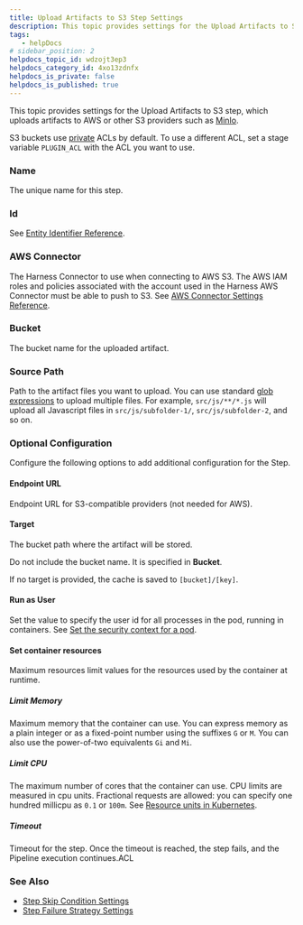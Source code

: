 ```yaml
---
title: Upload Artifacts to S3 Step Settings
description: This topic provides settings for the Upload Artifacts to S3 step, which uploads artifacts to AWS or other S3 providers such as MinIo. S3 buckets use private ACLs by default. To use a different ACL, s…
tags: 
   - helpDocs
# sidebar_position: 2
helpdocs_topic_id: wdzojt3ep3
helpdocs_category_id: 4xo13zdnfx
helpdocs_is_private: false
helpdocs_is_published: true
---
```


This topic provides settings for the Upload Artifacts to S3 step, which uploads artifacts to AWS or other S3 providers such as [MinIo](https://docs.min.io/docs/minio-gateway-for-s3.html).

S3 buckets use [private](https://docs.aws.amazon.com/AmazonS3/latest/userguide/acl-overview.html#canned-acl) ACLs by default. To use a different ACL, set a stage variable `PLUGIN_ACL` with the ACL you want to use.

### Name

The unique name for this step.

### Id

See [Entity Identifier Reference](https://docs.harness.io/article/li0my8tcz3-entity-identifier-reference).

### AWS Connector

The Harness Connector to use when connecting to AWS S3. The AWS IAM roles and policies associated with the account used in the Harness AWS Connector must be able to push to S3. See [AWS Connector Settings Reference](https://newdocs.helpdocs.io/article/m5vkql35ca-aws-connector-settings-reference).

### Bucket

The bucket name for the uploaded artifact.

### Source Path

Path to the artifact files you want to upload. You can use standard [glob expressions](https://en.wikipedia.org/wiki/Glob_(programming)) to upload multiple files. For example, `src/js/**/*.js` will upload all Javascript files in `src/js/subfolder-1/`, `src/js/subfolder-2`, and so on.

### Optional Configuration

Configure the following options to add additional configuration for the Step.

#### Endpoint URL

Endpoint URL for S3-compatible providers (not needed for AWS).

#### Target

The bucket path where the artifact will be stored.

Do not include the bucket name. It is specified in **Bucket**.

If no target is provided, the cache is saved to `[bucket]/[key]`.

#### Run as User

Set the value to specify the user id for all processes in the pod, running in containers. See [Set the security context for a pod](https://kubernetes.io/docs/tasks/configure-pod-container/security-context/#set-the-security-context-for-a-pod).

#### Set container resources

Maximum resources limit values for the resources used by the container at runtime.

##### Limit Memory

Maximum memory that the container can use. You can express memory as a plain integer or as a fixed-point number using the suffixes `G` or `M`. You can also use the power-of-two equivalents `Gi` and `Mi`.

##### Limit CPU

The maximum number of cores that the container can use. CPU limits are measured in cpu units. Fractional requests are allowed: you can specify one hundred millicpu as `0.1` or `100m`. See [Resource units in Kubernetes](https://kubernetes.io/docs/concepts/configuration/manage-resources-containers/#resource-units-in-kubernetes).

##### Timeout

Timeout for the step. Once the timeout is reached, the step fails, and the Pipeline execution continues.ACL

### See Also

* [Step Skip Condition Settings](https://docs.harness.io/article/i36ibenkq2-step-skip-condition-settings)
* [Step Failure Strategy Settings](https://docs.harness.io/article/htrur23poj-step-failure-strategy-settings)

